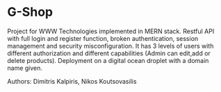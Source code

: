 # G-Shop
Project for WWW Technologies implemented in MERN stack. Restful API with full login and register function, broken authentication, session management and security misconfiguration. It has 3 levels of users with different authorization and different capabilities (Admin can edit,add or delete products). Deployment on a digital ocean droplet with a domain name given.


Authors: Dimitris Kalpiris, Nikos Koutsovasilis
